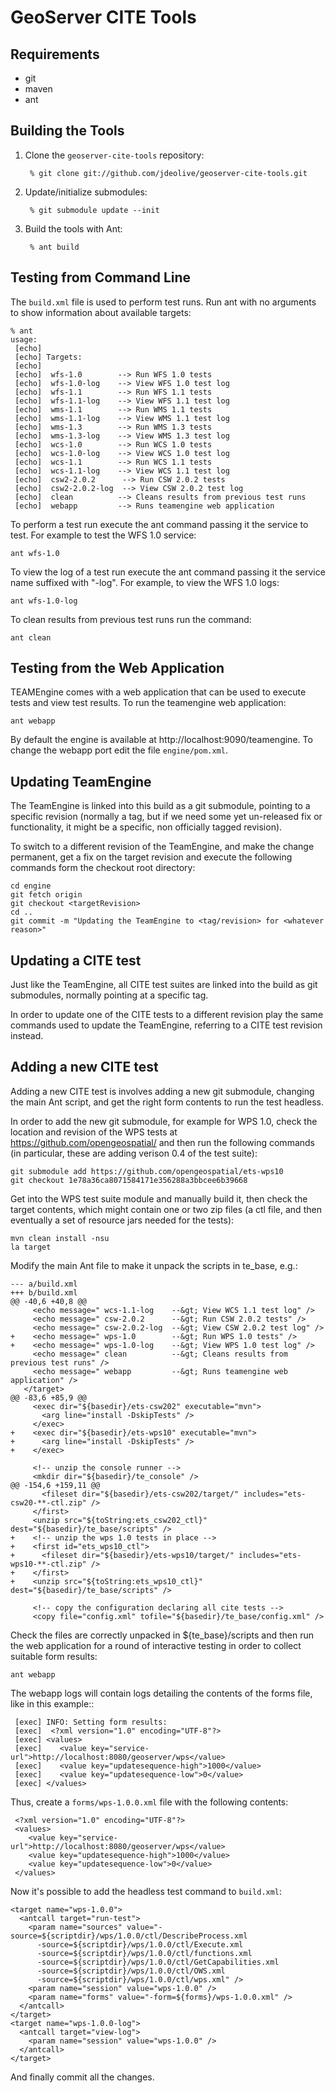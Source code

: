 GeoServer CITE Tools
====================

Requirements
------------

* git
* maven
* ant

Building the Tools
------------------

1. Clone the ``geoserver-cite-tools`` repository:

        % git clone git://github.com/jdeolive/geoserver-cite-tools.git 
        
1. Update/initialize submodules:

        % git submodule update --init

1. Build the tools with Ant:

        % ant build

Testing from Command Line
-------------------------

The ``build.xml`` file is used to perform test runs. Run ant with no arguments
to show information about available targets:

    % ant 
    usage:
     [echo] 
     [echo] Targets:
     [echo] 
     [echo]  wfs-1.0        --> Run WFS 1.0 tests
     [echo]  wfs-1.0-log    --> View WFS 1.0 test log
     [echo]  wfs-1.1        --> Run WFS 1.1 tests
     [echo]  wfs-1.1-log    --> View WFS 1.1 test log
     [echo]  wms-1.1        --> Run WMS 1.1 tests
     [echo]  wms-1.1-log    --> View WMS 1.1 test log
     [echo]  wms-1.3        --> Run WMS 1.3 tests
     [echo]  wms-1.3-log    --> View WMS 1.3 test log
     [echo]  wcs-1.0        --> Run WCS 1.0 tests
     [echo]  wcs-1.0-log    --> View WCS 1.0 test log
     [echo]  wcs-1.1        --> Run WCS 1.1 tests
     [echo]  wcs-1.1-log    --> View WCS 1.1 test log
     [echo]  csw2-2.0.2      --> Run CSW 2.0.2 tests
     [echo]  csw2-2.0.2-log  --> View CSW 2.0.2 test log
     [echo]  clean          --> Cleans results from previous test runs
     [echo]  webapp         --> Runs teamengine web application

To perform a test run execute the ant command passing it the service to test.
For example to test the WFS 1.0 service:

    ant wfs-1.0

To view the log of a test run execute the ant command passing it the service 
name suffixed with "-log". For example, to view the WFS 1.0 logs:

    ant wfs-1.0-log

To clean results from previous test runs run the command:

    ant clean

Testing from the Web Application
--------------------------------

TEAMEngine comes with a web application that can be used to execute tests and 
view test results. To run the teamengine web application:

    ant webapp

By default the engine is available at http://localhost:9090/teamengine. To 
change the webapp port edit the file ``engine/pom.xml``.

Updating TeamEngine
-------------------

The TeamEngine is linked into this build as a git submodule, pointing to a specific revision
(normally a tag, but if we need some yet un-released fix or functionality, it might be a specific,
non officially tagged revision).

To switch to a different revision of the TeamEngine, and make the change permanent, get a fix
on the target revision and execute the following commands form the checkout root directory:

    cd engine
    git fetch origin
    git checkout <targetRevision>
    cd ..
    git commit -m "Updating the TeamEngine to <tag/revision> for <whatever reason>"
   
Updating a CITE test
--------------------

Just like the TeamEngine, all CITE test suites are linked into the build as git submodules, normally
pointing at a specific tag.

In order to update one of the CITE tests to a different revision play the same commands
used to update the TeamEngine, referring to a CITE test revision instead.

Adding a new CITE test
----------------------

Adding a new CITE test is involves adding a new git submodule, changing the main Ant script,
and get the right form contents to run the test headless.

In order to add the new git submodule, for example for WPS 1.0, check the location and revision
of the  WPS tests at https://github.com/opengeospatial/ and then run the following commands (in particular,
these are adding verison 0.4 of the test suite):

    git submodule add https://github.com/opengeospatial/ets-wps10
    git checkout 1e78a36ca8071584171e356288a3bbcee6b39668

Get into the WPS test suite module and manually build it, then check the target contents, which
might contain one or two zip files (a ctl file, and then eventually a set of resource jars needed
for the tests):

    mvn clean install -nsu
    la target

Modify the main Ant file to make it unpack the scripts in te_base, e.g.:

    --- a/build.xml
    +++ b/build.xml
    @@ -40,6 +40,8 @@
         <echo message=" wcs-1.1-log    --&gt; View WCS 1.1 test log" />
         <echo message=" csw-2.0.2      --&gt; Run CSW 2.0.2 tests" />
         <echo message=" csw-2.0.2-log  --&gt; View CSW 2.0.2 test log" />
    +    <echo message=" wps-1.0        --&gt; Run WPS 1.0 tests" />
    +    <echo message=" wps-1.0-log    --&gt; View WPS 1.0 test log" />
         <echo message=" clean          --&gt; Cleans results from previous test runs" />
         <echo message=" webapp         --&gt; Runs teamengine web application" />
       </target>
    @@ -83,6 +85,9 @@
         <exec dir="${basedir}/ets-csw202" executable="mvn">
           <arg line="install -DskipTests" />
         </exec>
    +    <exec dir="${basedir}/ets-wps10" executable="mvn">
    +      <arg line="install -DskipTests" />
    +    </exec>
     
         <!-- unzip the console runner -->
         <mkdir dir="${basedir}/te_console" />
    @@ -154,6 +159,11 @@
           <fileset dir="${basedir}/ets-csw202/target/" includes="ets-csw20-**-ctl.zip" />
         </first>
         <unzip src="${toString:ets_csw202_ctl}" dest="${basedir}/te_base/scripts" />
    +    <!-- unzip the wps 1.0 tests in place -->
    +    <first id="ets_wps10_ctl">
    +      <fileset dir="${basedir}/ets-wps10/target/" includes="ets-wps10-**-ctl.zip" />
    +    </first>
    +    <unzip src="${toString:ets_wps10_ctl}" dest="${basedir}/te_base/scripts" />
     
         <!-- copy the configuration declaring all cite tests -->
         <copy file="config.xml" tofile="${basedir}/te_base/config.xml" />

Check the files are correctly unpacked in ${te_base}/scripts and then run the web application
for a round of interactive testing in order to collect suitable form results:

    ant webapp
    
The webapp logs will contain logs detailing the contents of the forms file, like in this example::

     [exec] INFO: Setting form results:
     [exec]  <?xml version="1.0" encoding="UTF-8"?>
     [exec] <values>
     [exec]    <value key="service-url">http://localhost:8080/geoserver/wps</value>
     [exec]    <value key="updatesequence-high">1000</value>
     [exec]    <value key="updatesequence-low">0</value>
     [exec] </values>

Thus, create a ``forms/wps-1.0.0.xml`` file with the following contents:

     <?xml version="1.0" encoding="UTF-8"?>
     <values>
        <value key="service-url">http://localhost:8080/geoserver/wps</value>
        <value key="updatesequence-high">1000</value>
        <value key="updatesequence-low">0</value>
     </values>
     
Now it's possible to add the headless test command to ``build.xml``:

    <target name="wps-1.0.0">
      <antcall target="run-test">
        <param name="sources" value="-source=${scriptdir}/wps/1.0.0/ctl/DescribeProcess.xml 
          -source=${scriptdir}/wps/1.0.0/ctl/Execute.xml
          -source=${scriptdir}/wps/1.0.0/ctl/functions.xml
          -source=${scriptdir}/wps/1.0.0/ctl/GetCapabilities.xml
          -source=${scriptdir}/wps/1.0.0/ctl/OWS.xml
          -source=${scriptdir}/wps/1.0.0/ctl/wps.xml" />
        <param name="session" value="wps-1.0.0" />
        <param name="forms" value="-form=${forms}/wps-1.0.0.xml" />
      </antcall>
    </target>
    <target name="wps-1.0.0-log">
      <antcall target="view-log">
        <param name="session" value="wps-1.0.0" />
      </antcall>
    </target>
    
And finally commit all the changes. 